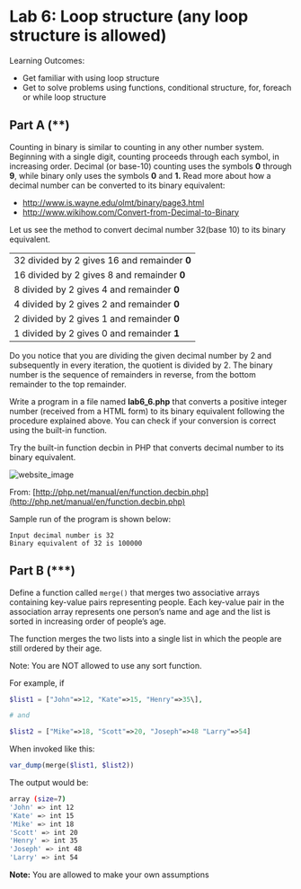 # Lab 6: Loop structure (any loop structure is allowed)

Learning Outcomes:

- Get familiar with using loop structure
- Get to solve problems using functions, conditional structure, for, foreach or while loop structure

## Part A (**)

Counting in binary is similar to counting in any other number system. Beginning with a single digit, counting proceeds through each symbol, in increasing order. Decimal (or base-10) counting uses the symbols **0** through **9**, while binary only uses the symbols **0** and **1.** Read more about how a decimal number can be converted to its binary equivalent:

- http://www.is.wayne.edu/olmt/binary/page3.html
- http://www.wikihow.com/Convert-from-Decimal-to-Binary

Let us see the method to convert decimal number 32(base 10) to its binary equivalent.

|                                |
|--------------------------------|
|32 divided by 2 gives 16 and remainder **0**|
|16 divided by 2 gives 8 and remainder **0**|
|8 divided by 2 gives 4 and remainder **0**|
|4 divided by 2 gives 2 and remainder **0**|
|2 divided by 2 gives 1 and remainder **0**|
|1 divided by 2 gives 0 and remainder **1**|

Do you notice that you are dividing the given decimal number by 2 and subsequently in every iteration, the quotient is divided by 2. The binary number is the sequence of remainders in reverse, from the bottom remainder to the top remainder.

Write a program in a file named **lab6_6.php** that converts a positive integer number (received from a HTML form) to its binary equivalent following the procedure explained above. You can check if your conversion is correct using the built-in function.

Try the built-in function decbin in PHP that converts decimal number to its binary equivalent.

![website_image](https://i.imgur.com/sYedA9H.png)

From:
[http://php.net/manual/en/function.decbin.php](http://php.net/manual/en/function.decbin.php)

Sample run of the program is shown below:

```text
Input decimal number is 32
Binary equivalent of 32 is 100000
```

## Part B (***)

Define a function called `merge()` that merges two associative arrays containing key-value pairs representing people. Each key-value pair in the association array represents one person’s name and age and the list is sorted in increasing order of people’s age.

The function merges the two lists into a single list in which the people are still ordered by their age.

Note: You are NOT allowed to use any sort function.

For example, if

```php
$list1 = ["John"=>12, "Kate"=>15, "Henry"=>35\],

# and

$list2 = ["Mike"=>18, "Scott"=>20, "Joseph"=>48 "Larry"=>54]
```

When invoked like this:

```php
var_dump(merge($list1, $list2))
```

The output would be:

```bash
array (size=7)
'John' => int 12
'Kate' => int 15
'Mike' => int 18
'Scott' => int 20
'Henry' => int 35
'Joseph' => int 48
'Larry' => int 54
```

**Note:** You are allowed to make your own assumptions
